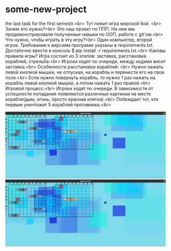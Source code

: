 # some-new-project
the last task for the first semestr.<br\>
Тут лежит игра морской бой. <br\>
Зачем это нужно?<br\>
Это наш проект по ППП. На нем мы продемонстрировали полученные навыки по ООП, работе с git'ом.<br\>
Что нужно, чтобы играть в эту игру?<br\>
Один компьютер, второй игрок. Требования к версиям программ указаны в requirements.txt. Достаточно ввести в консоль $ pip install -r requirements.txt.<br\>
Каковы правила игры?
Игра состоит из 3 этапов: заставка, расстановка кораблей, стрельба.<br\>
Игроки ходят по очереди, между ходами висит заставка.<br\>
Особенности расстановки кораблей: <br\>
Нужно нажать левой кнопкой мышки, не отпуская, на корабль и перенести его на свое поле.<br\>
Если нужно повернуть корабль, то нужно 1 раз нажать на корабль левой кнопкой мышки, а потом нажать 1 раз правой.<br\>
Игровой процесс:<br\>
Игроки ходят по очереди. В зависимости от успешности попадания появляются различные картинки на месте корабля(дым, огонь, просто красная клетка).<br\>
Побеждает тот, кто первым уничтожит 5 кораблей противника.<br\>

![alt text](https://github.com/diljara/pancake/blob/main/1.png)
![alt text](https://github.com/diljara/pancake/blob/main/%D0%B8%D0%B7%D0%BE%D0%B1%D1%80%D0%B0%D0%B6%D0%B5%D0%BD%D0%B8%D0%B5.png)
